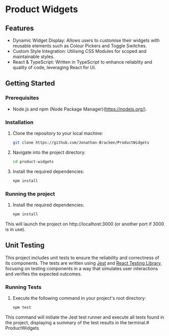 # Product Widgets

## Features

- Dynamic Widget Display: Allows users to customise their widgets with reusable elements such as Colour Pickers and Toggle Switches.
- Custom Style Integration: Utilising CSS Modules for scoped and maintainable styles.
- React & TypeScript: Written in TypeScript to enhance reliablity and quality of code, leveraging React for UI.

## Getting Started

### Prerequisites

- Node.js and npm (Node Package Manager)(https://nodejs.org/).

### Installation

1. Clone the repository to your local machine:
   ```sh
   git clone https://github.com/Jonathan-Bracken/ProductWidgets
   
2. Navigate into the project directory:
   ```sh
   cd product-widgets

3. Install the required dependencies:
   ```sh
   npm install

### Running the project

1. Install the required dependencies:
   ```sh
   npm install

This will launch the project on http://localhost:3000 (or another port if 3000 is in use).

## Unit Testing

This project includes unit tests to ensure the reliability and correctness of its components. The tests are written using [Jest](https://jestjs.io/) and [React Testing Library](https://testing-library.com/docs/react-testing-library/intro/), focusing on testing components in a way that simulates user interactions and verifies the expected outcomes.

### Running Tests

1. Execute the following command in your project's root directory:

   ```sh
   npm test

This command will initiate the Jest test runner and execute all tests found in the project, displaying a summary of the test results in the terminal.#   P r o d u c t W i d g e t s  
 